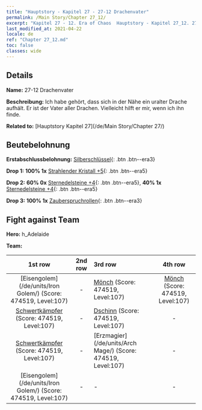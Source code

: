 ```yaml
---
title: "Hauptstory - Kapitel 27 - 27-12 Drachenvater"
permalink: /Main Story/Chapter 27_12/
excerpt: "Kapitel 27 - 12. Era of Chaos  Hauptstory - Kapitel 27_12. 27-12 Drachenvater"
last_modified_at: 2021-04-22
locale: de
ref: "Chapter 27_12.md"
toc: false
classes: wide
---
```


## Details

 **Name:** 27-12 Drachenvater

 **Beschreibung:** Ich habe gehört, dass sich in der Nähe ein uralter Drache aufhält. Er ist der Vater aller Drachen. Vielleicht hilft er mir, wenn ich ihn finde.

 **Related to:** [Hauptstory Kapitel 27](/de/Main Story/Chapter 27/)

## Beutebelohnung

 **Erstabschlussbelohnung:** [Silberschlüssel](/ItemsDE/con_693/){: .btn .btn--era3}

 **Drop 1:** **100% 1x** [Strahlender Kristall +5](/ItemsDE/mat_101/){: .btn .btn--era5}

 **Drop 2:** **60% 0x** [Sternedelsteine +4](/ItemsDE/mat_93/){: .btn .btn--era5}, **40% 1x** [Sternedelsteine +4](/ItemsDE/mat_93/){: .btn .btn--era5}

 **Drop 3:** **100% 1x** [Zauberspruchrollen](/ItemsDE/con_694/){: .btn .btn--era3}


## Fight against Team
 **Hero:** h_Adelaide

 **Team:**


  | 1st row | 2nd row | 3rd row | 4th row |
  |:----:|:----:|:----|:----:|
  | [Eisengolem](/de/units/Iron Golem/) (Score: 474519, Level:107)  | - | [Mönch](/de/units/Monk/) (Score: 474519, Level:107)  | [Mönch](/de/units/Monk/) (Score: 474519, Level:107)  |
  | [Schwertkämpfer](/de/units/Swordsman/) (Score: 474519, Level:107)  | - | [Dschinn](/de/units/Genie/) (Score: 474519, Level:107)  | - |
  | [Schwertkämpfer](/de/units/Swordsman/) (Score: 474519, Level:107)  | - | [Erzmagier](/de/units/Arch Mage/) (Score: 474519, Level:107)  | - |
  | [Eisengolem](/de/units/Iron Golem/) (Score: 474519, Level:107)  | - | - | - |


